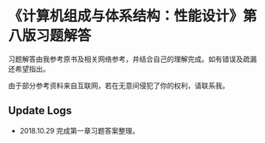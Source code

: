 # 《计算机组成与体系结构：性能设计》第八版习题解答

习题解答由我参考原书及相关网络参考，并结合自己的理解完成。如有错误及疏漏还希望指出。

由于部分参考资料来自互联网，若在无意间侵犯了你的权利，请联系我。

## Update Logs

- 2018.10.29 完成第一章习题答案整理。